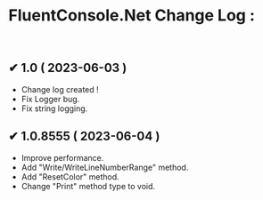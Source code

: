 # FluentConsole.Net Change Log :
</br>

## ✔ 1.0 ( 2023-06-03 )
  * Change log created !
  * Fix Logger bug.
  * Fix string logging.

## ✔ 1.0.8555 ( 2023-06-04 )
  * Improve performance.
  * Add "Write/WriteLineNumberRange" method.
  * Add "ResetColor" method.
  * Change "Print" method type to void.
 
